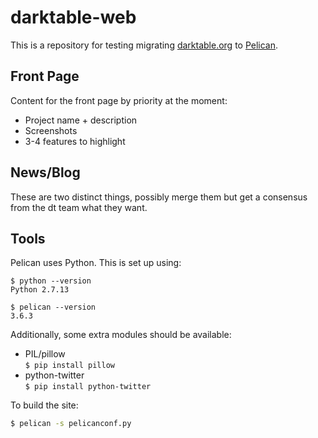 
# darktable-web

This is a repository for testing migrating [darktable.org][] to [Pelican][].

[darktable.org]: http://darktable.org
[Pelican]: https://blog.getpelican.com/


## Front Page

Content for the front page by priority at the moment:

* Project name + description
* Screenshots
* 3-4 features to highlight


## News/Blog

These are two distinct things, possibly merge them but get a consensus from the dt team what they want.


## Tools

Pelican uses Python.
This is set up using:

```
$ python --version
Python 2.7.13

$ pelican --version
3.6.3
```

Additionally, some extra modules should be available:

* PIL/pillow  
 `$ pip install pillow`
* python-twitter  
 `$ pip install python-twitter`

To build the site:
```bash
$ pelican -s pelicanconf.py
```
